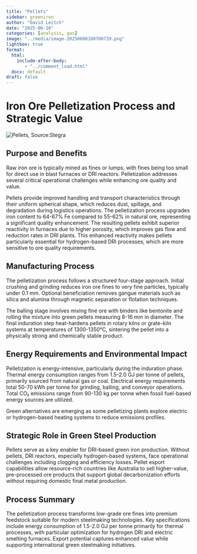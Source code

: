 ```yaml
---
title: "Pellets"
sidebar: greeniron
author: "David Leitch"
date: "2025-06-10"
categories: [analysis, gas]
image: "../media/image-20250608180700739.png"
lightbox: true
format:
  html:
    include-after-body:
       - "../comment_load.html"
  docx: default
draft: false
---
```




# Iron Ore Pelletization Process and Strategic Value

![Pellets, Source:Stegra](../media/image-20250608180700739.png)

## Purpose and Benefits

Raw iron ore is typically mined as fines or lumps, with fines being too small for direct use in blast furnaces or DRI reactors. Pelletization addresses several critical operational challenges while enhancing ore quality and value.

Pellets provide improved handling and transport characteristics through their uniform spherical shape, which reduces dust, spillage, and degradation during logistics operations. The pelletization process upgrades iron content to 64-67% Fe compared to 55-62% in natural ore, representing a significant quality enhancement. The resulting pellets exhibit superior reactivity in furnaces due to higher porosity, which improves gas flow and reduction rates in DRI plants. This enhanced reactivity makes pellets particularly essential for hydrogen-based DRI processes, which are more sensitive to ore quality requirements.

## Manufacturing Process

The pelletization process follows a structured four-stage approach. Initial crushing and grinding reduces iron ore fines to very fine particles, typically under 0.1 mm. Optional beneficiation removes gangue materials such as silica and alumina through magnetic separation or flotation techniques.

The balling stage involves mixing fine ore with binders like bentonite and rolling the mixture into green pellets measuring 8-16 mm in diameter. The final induration step heat-hardens pellets in rotary kilns or grate-kiln systems at temperatures of 1300-1350°C, sintering the pellet into a physically strong and chemically stable product.

## Energy Requirements and Environmental Impact

Pelletization is energy-intensive, particularly during the induration phase. Thermal energy consumption ranges from 1.5-2.0 GJ per tonne of pellets, primarily sourced from natural gas or coal. Electrical energy requirements total 50-70 kWh per tonne for grinding, balling, and conveyor operations. Total CO₂ emissions range from 90-130 kg per tonne when fossil fuel-based energy sources are utilized.

Green alternatives are emerging as some pelletizing plants explore electric or hydrogen-based heating systems to reduce emissions profiles.

## Strategic Role in Green Steel Production

Pellets serve as a key enabler for DRI-based green iron production. Without pellets, DRI reactors, especially hydrogen-based systems, face operational challenges including clogging and efficiency losses. Pellet export capabilities allow resource-rich countries like Australia to sell higher-value, pre-processed ore products that support global decarbonization efforts without requiring domestic final metal production.

## Process Summary

The pelletization process transforms low-grade ore fines into premium feedstock suitable for modern steelmaking technologies. Key specifications include energy consumption of 1.5-2.0 GJ per tonne primarily for thermal processes, with particular optimization for hydrogen DRI and electric smelting furnaces. Export potential captures enhanced value while supporting international green steelmaking initiatives.